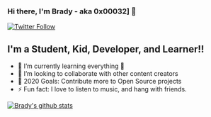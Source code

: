 ### Hi there, I'm Brady - aka 0x00032] 👋
[![Twitter Follow](https://img.shields.io/twitter/follow/bmiller4579?color=1DA1F2&logo=twitter&style=for-the-badge)](https://twitter.com/intent/follow?original_referer=https%3A%2F%2Fgithub.com%2FcodeSTACKr&screen_name=codeSTACKr)

## I'm a Student, Kid, Developer, and Learner!!

- 🌱 I’m currently learning everything 🤣
- 👯 I’m looking to collaborate with other content creators
- 🥅 2020 Goals: Contribute more to Open Source projects
- ⚡ Fun fact: I love to listen to music, and hang with friends.



[![Brady's github stats](https://github-readme-stats.vercel.app/api?username=0x00032)](https://github.com/anuraghazra/github-readme-stats)

